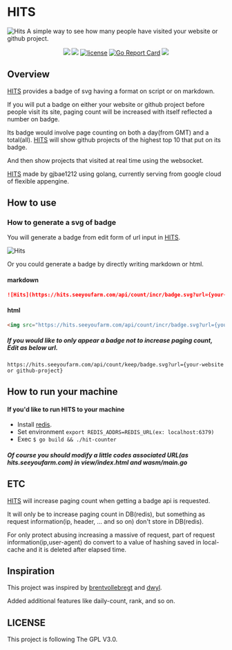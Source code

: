 # HITS

![Hits](https://storage.googleapis.com/hit-counter/hits.png)
A simple way to see how many people have visited your website or github project.
<p align="center">
<a href="https://circleci.com/gh/gjbae1212/hit-counter"><img src="https://circleci.com/gh/gjbae1212/hit-counter.svg?style=svg"></a>
<a href="https://hits.seeyoufarm.com"/><img src="https://hits.seeyoufarm.com/api/count/incr/badge.svg?url=https%3A%2F%2Fgithub.com%2Fgjbae1212%2Fhit-counter"/></a>
<a href="/LICENSE"><img src="https://img.shields.io/badge/license-GPL-blue.svg" alt="license" /></a>
<a href="https://goreportcard.com/report/github.com/gjbae1212/hit-counter"><img src="https://goreportcard.com/badge/github.com/gjbae1212/hit-counter" alt="Go Report Card" /></a> 
<a href="https://codecov.io/gh/gjbae1212/hit-counter"><img src="https://codecov.io/gh/gjbae1212/hit-counter/branch/master/graph/badge.svg" /></a>
</p>

## Overview

[HITS](https://hits.seeyoufarm.com) provides a badge of svg having a format on script or on markdown.

If you will put a badge on either your website or github project before people visit its site, paging count will be increased with itself reflected a number on badge.    

Its badge would involve page counting on both a day(from GMT) and a total(all).
[HITS](https://hits.seeyoufarm.com) will show github projects of the highest top 10 that put on its badge.

And then show projects that visited at real time using the websocket. 

[HITS](https://hits.seeyoufarm.com) made by gjbae1212 using golang, currently serving from google cloud of flexible appengine.    
 
## How to use
### How to generate a svg of badge 
You will generate a badge from edit form of url input in [HITS](https://hits.seeyoufarm.com/#badge).

![Hits](https://storage.googleapis.com/hit-counter/generate.png)

Or you could generate a badge by directly writing markdown or html.
#### markdown 
```markdown
![Hits](https://hits.seeyoufarm.com/api/count/incr/badge.svg?url={your-website or github-project})]
```
#### html
```html
<img src="https://hits.seeyoufarm.com/api/count/incr/badge.svg?url={your-website or github-project}" alt="Hits" />
```
##### If you would like to only appear a badge not to increase paging count, Edit as below url.
```script
https://hits.seeyoufarm.com/api/count/keep/badge.svg?url={your-website or github-project}
``` 

## How to run your machine
#### If you'd like to run HITS to your machine
- Install [redis](https://redis.io).
- Set environment ```export REDIS_ADDRS=REDIS_URL(ex: localhost:6379)```
- Exec ```$ go build && ./hit-counter```
##### Of course you should modify a little codes associated URL(as hits.seeyoufarm.com) in view/index.html and wasm/main.go 
      
## ETC
[HITS](https://hits.seeyoufarm.com) will increase paging count when getting a badge api is requested.

It will only be to increase paging count in DB(redis), but something as request information(ip, header, ... and so on) don't store in DB(redis).

For only protect abusing increasing a massive of request, part of request information(ip,user-agent) do convert to a value of hashing saved in local-cache and it is deleted after elapsed time.
 
## Inspiration
This project was inspired by [brentvollebregt](https://github.com/brentvollebregt/hit-counter) and [dwyl](https://github.com/dwyl/hits-nodejs/).

Added additional features like daily-count, rank, and so on.
 
## LICENSE
This project is following The GPL V3.0.
